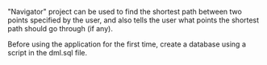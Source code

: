 "Navigator" project can be used to find the shortest path 
between two points specified by the user, and also tells the user what points the
shortest path should go through (if any).

Before using the application for the first time, create a database using a script 
in the dml.sql file.
